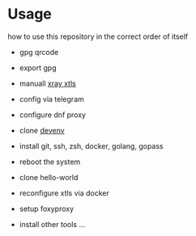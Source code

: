 # Usage

how to use this repository in the correct order of itself

- gpg qrcode
- export gpg

- manuall [xray xtls](https://github.com/XTLS/Xray-core/releases/download/v1.8.23/Xray-linux-64.zip)
- config via telegram
- configure dnf proxy

- clone [devenv](https://github.com/mohammadne/devenv)
- install git, ssh, zsh, docker, golang, gopass
- reboot the system

- clone hello-world
- reconfigure xtls via docker
- setup foxyproxy

- install other tools ...
